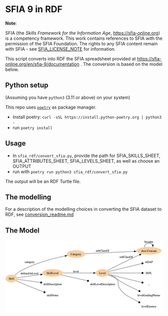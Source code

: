 # SFIA 9 in RDF

**Note**:

SFIA (the _Skills Framework for the Information Age_, https://sfia-online.org) is a competency framework.
This work contains references to SFIA with the permission of the SFIA Foundation.
The rights to any SFIA content remain with SFIA - see [SFIA_LICENSE_NOTE](SFIA_LICENSE_NOTE) for information.

This script converts into RDF the SFIA spreadsheet provided at https://sfia-online.org/en/sfia-9/documentation .
The conversion is based on the model below.

## Python setup

(Assuming you have `python3` (3.11 or above) on your system)

This repo uses [`poetry`](https://python-poetry.org/docs) as package manager. </br>

- Install poetry: ```curl -sSL https://install.python-poetry.org | python3 -```
- run `poetry install`

## Usage

- In `sfia_rdf/convert_sfia.py`, provide the path for SFIA_SKILLS_SHEET, SFIA_ATTRIBUTES_SHEET, SFIA_LEVELS_SHEET, as
  well as choose an OUTPUT
- run with `poetry run python3 sfia_rdf/convert_sfia.py`

The output will be an RDF Turtle file.

## The modelling

For a description of the modelling choices in converting the SFIA dataset to RDF,
see [conversion_readme.md](conversion_readme.md)

## The Model

![Rough vis of the model](sfia.png "Rough vis of the model")

